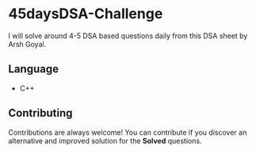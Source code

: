 # 45daysDSA-Challenge

I will solve around 4-5 DSA based questions daily from this DSA sheet by Arsh Goyal.




## Language

* C++


## Contributing

Contributions are always welcome! You can contribute if you discover an alternative and improved solution for the **Solved** questions.

